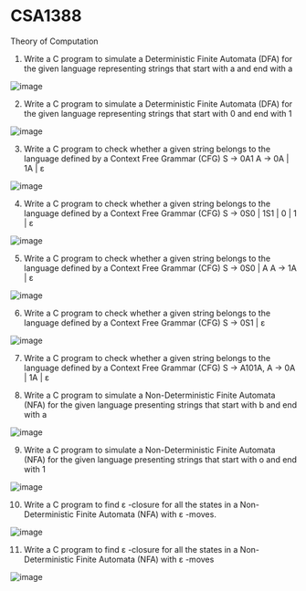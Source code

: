 # CSA1388
Theory of Computation
1.	Write a C program to simulate a Deterministic Finite Automata (DFA) for the given language representing strings that start with a and end with a

![image](https://github.com/vyshnaviK18/CSA13/assets/113926615/89e737da-43c5-4bfe-9f04-7af8e6a80989)

2.	Write a C program to simulate a Deterministic Finite Automata (DFA) for the given language representing strings that start with 0 and end with 1

![image](https://github.com/vyshnaviK18/CSA13/assets/113926615/7eb1f942-cd41-4705-9a76-0ffd428a0355)

3.	Write a C program to check whether a given string belongs to the language defined by a Context Free Grammar (CFG)
S → 0A1	A → 0A | 1A | ε

![image](https://github.com/vyshnaviK18/CSA13/assets/113926615/fc299d37-2ece-40de-9455-765bb1945b57)

4.	Write a C program to check whether a given string belongs to the language defined by a Context Free Grammar (CFG)
S → 0S0 | 1S1 | 0 | 1 | ε


![image](https://github.com/vyshnaviK18/CSA13/assets/113926615/62029249-81bc-463f-888c-e7d2e0435cb8)

5.	Write a C program to check whether a given string belongs to the language defined by a Context Free Grammar (CFG)
S → 0S0 | A	
A → 1A | ε

![image](https://github.com/vyshnaviK18/CSA13/assets/113926615/657caf90-8f2d-4f8c-958a-4db0b4771f5b)

6.	Write a C program to check whether a given string belongs to the language defined by a Context Free Grammar (CFG)
S → 0S1 | ε

![image](https://github.com/vyshnaviK18/CSA13/assets/113926615/29877d81-238e-4158-852e-9459848ccbfd)

7.	Write a C program to check whether a given string belongs to the language defined by a Context Free Grammar (CFG)
S → A101A,	A → 0A | 1A | ε


8.	Write a C program to simulate a Non-Deterministic Finite Automata (NFA) for the given language presenting strings that start with b and end with a

![image](https://github.com/vyshnaviK18/CSA13/assets/113926615/e8a7deb3-141c-41a3-b2cf-8f18fe059715)

9.	Write a C program to simulate a Non-Deterministic Finite Automata (NFA) for the given language presenting strings that start with o and end with 1

   ![image](https://github.com/vyshnaviK18/CSA13/assets/113926615/65db59ef-e024-4581-b3ad-1eb0dd74c30f)

10.	Write a C program to find ε -closure for all the states in a Non-Deterministic Finite Automata (NFA) with ε -moves.

![image](https://github.com/vyshnaviK18/CSA13/assets/113926615/d4fd0968-fb4b-44b4-ae1f-54ad1e641961)

11.	Write a C program to find ε -closure for all the states in a Non-Deterministic Finite Automata (NFA) with ε -moves

![image](https://github.com/vyshnaviK18/CSA13/assets/113926615/40374023-7e1e-428e-9c55-a0c469a929ea)

